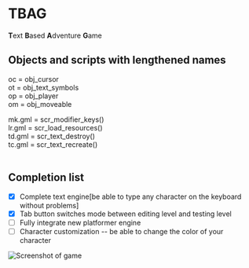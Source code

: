 # TBAG
<b>T</b>ext <b>B</b>ased <b>A</b>dventure <b>G</b>ame <br>

## Objects and scripts with lengthened names
oc = obj_cursor <br>
ot = obj_text_symbols <br>
op = obj_player <br>
om = obj_moveable <br>

mk.gml = scr_modifier_keys() <br>
lr.gml = scr_load_resources() <br>
td.gml = scr_text_destroy() <br>
tc.gml = scr_text_recreate() <br><br>

## Completion list
- [x] Complete text engine[be able to type any character on the keyboard without problems]
- [x] Tab button switches mode between editing level and testing level
- [ ] Fully integrate new platformer engine
- [ ] Character customization -- be able to change the color of your character

![Screenshot of game](https://github.com/UncookedChickens/uncookedchickens.github.io/blob/master/img/TBAG_splash.png?raw=true)
